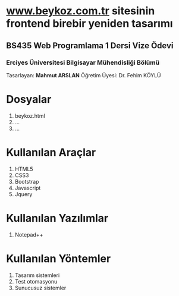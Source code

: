 # www.beykoz.com.tr sitesinin frontend birebir yeniden tasarımı
## BS435 Web Programlama 1 Dersi Vize Ödevi
### Erciyes Üniversitesi Bilgisayar Mühendisliği Bölümü  

Tasarlayan: **Mahmut ARSLAN**
Öğretim Üyesi: Dr. Fehim KÖYLÜ


# Dosyalar

1. beykoz.html
2. ...
3. ...
 

# Kullanılan Araçlar

 1. HTML5
 2. CSS3
 3. Bootstrap
 4. Javascript
 5. Jquery

# Kullanılan Yazılımlar

 1. Notepad++

# Kullanılan Yöntemler

 1. Tasarım sistemleri
 2. Test otomasyonu
 3. Sunucusuz sistemler
